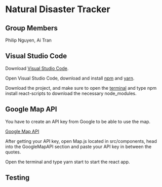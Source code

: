 # Natural Disaster Tracker

## Group Members
Philip Nguyen, Ai Tran

## Visual Studio Code

Download [Visual Studio Code](https://code.visualstudio.com/download).

Open Visual Studio Code, download and install [npm](https://www.npmjs.com/package/npm) and [yarn](https://classic.yarnpkg.com/lang/en/docs/install/#windows-stable).

Download the project, and make sure to open the [terminal](https://code.visualstudio.com/docs/terminal/basics) and type npm install react-scripts to download the necessary node_modules.

## Google Map API

You have to create an API key from Google to be able to use the map.

[Google Map API](https://mapsplatform.google.com/)

After getting your API key, open Map.js located in src/components, head into the GoogleMapAPI section and paste your API key in between the quotes.

Open the terminal and type yarn start to start the react app.

## Testing



